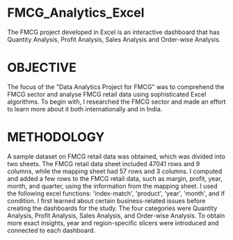 # FMCG_Analytics_Excel
The FMCG project developed in Excel is an interactive dashboard that has Quantity Analysis, Profit Analysis, Sales  Analysis and Order-wise Analysis.

# OBJECTIVE 
The focus of the "Data Analytics Project for FMCG" was to comprehend the FMCG sector and analyse FMCG retail data using sophisticated Excel algorithms. To begin with, I researched the FMCG sector and made an effort to learn more about it both internationally and in India.

# METHODOLOGY
A sample dataset on FMCG retail data was obtained, which was divided into two sheets. The FMCG retail data sheet included 47041 rows and 9 columns, while the mapping sheet had 57 rows and 3 columns. I computed and added a few rows to the FMCG retail data, such as margin, profit, year, month, and quarter, using the information from the mapping sheet. I used the following excel functions: 'index-match', 'product', 'year', 'month', and if condition.
I first learned about certain business-related issues before creating the dashboards for the study. The four categories were Quantity Analysis, Profit Analysis, Sales Analysis, and Order-wise Analysis. To obtain more exact insights, year and region-specific slicers were introduced and connected to each dashboard.

